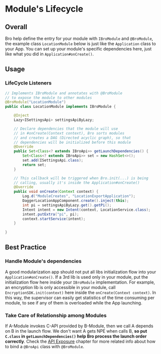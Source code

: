 # Module's Lifecycle

## Overall

Bro help define the entry for your module with `IBroModule` and `@BroModule`, the example class `LocationModule` below is just like the `Application` class to your App. You can set up your module's specific dependencies here, just like what you did in `Application#onCreate()`.

## Usage 

### LifeCycle Listeners

``` java
// Implements IBroModule and annotates with @BroModule 
// to expose the module to other modules
@BroModule("LocationModule")
public class LocationModule implements IBroModule {

    @Inject
    Lazy<ISettingsApi> settingsApiByLazy;

    // Declare dependencies that the module will use 
    // in #onCreate(Context context), Bro sorts modules
    // and creates a DAG (Directed acyclic graph), so that
    // dependencies will be initialized before this module
    @Override
    public Set<Class<? extends IBroApi>> getLaunchDependencies() {
        Set<Class<? extends IBroApi>> set = new HashSet<>();
        set.add(ISettingsApi.class);
        return set;
    }

    // This callback will be triggered when Bro.init(...) is being
    // calling, usually it's inside the Application#onCreate()
    @Override
    public void onCreate(Context context) {
        Log.d("ModuleCreates", "LocationExportApplication");
        DaggerLocationAppComponent.create().inject(this);
        int pi = settingsApiByLazy.get().getPi();
        Intent intent = new Intent(context, LocationService.class);
        intent.putExtra("pi", pi);
        context.startService(intent);
    }
    
}
```

## Best Practice

### Handle Module's dependencies

A good modularization app should not put all libs initialization flow into your `Application#onCreate()`. If a 3rd lib is used only in your module, put the initialization flow here inside your `IBroModule` implementation. For example, an encryption lib is only accessible in your module, call `EncryptionSDK.init(context)` here inside the `onCreate(Context context)`. In this way, the supervisor can easily get statistics of the time consuming per module, to see if any of them is overloaded while the App launching. 

### Take Care of Relationship among Modules

If A-Module invokes C-API provided by B-Module, then we call A depends on B in the launch flow. We don't want A gets NPE when calls B, **so put `C.class` in `getLaunchDependencies()`  help Bro process the launch order correctly**. Check the [API Exposure](https://2bab.github.io/Bro/#/uk-en/api) chapter for more related info about how to bind a `@BroApi` class with `@BroModule`.
